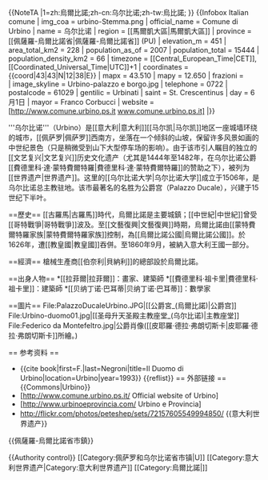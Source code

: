 {{NoteTA
|1=zh:烏爾比諾;zh-cn:乌尔比诺;zh-tw:烏比諾;
}}
{{Infobox Italian comune
| img_coa           = urbino-Stemma.png
| official_name     = Comune di Urbino
| name              = 乌尔比诺
| region            = [[馬爾凱大區|馬爾凱大區]]
| province          = [[佩薩羅-烏爾比諾省|佩薩羅-烏爾比諾省]] (PU)
| elevation_m       = 451
| area_total_km2    = 228
| population_as_of  = 2007
| population_total  = 15444
| population_density_km2 = 66
| timezone          = [[Central_European_Time|CET]], [[Coordinated_Universal_Time|UTC]]+1
| coordinates       = {{coord|43|43|N|12|38|E}}
| mapx              = 43.510
| mapy              = 12.650
| frazioni          =  
| image_skyline     = Urbino-palazzo e borgo.jpg
| telephone         = 0722
| postalcode        = 61029
| gentilic          = Urbinati
| saint             = St. Crescentinus
| day               = 6月1日 
| mayor             = Franco Corbucci
| website           = [http://www.comune.urbino.ps.it www.comune.urbino.ps.it]
|}}

'''乌尔比诺'''（Urbino）是[[意大利|意大利]][[马尔凯|马尔凯]]地区一座城墙环绕的城市，[[佩萨罗|佩萨罗]]西南方，坐落在一个倾斜的山坡，保留许多风景如画的中世纪景色（只是稍微受到山下大型停车场的影响）。由于该市引人瞩目的独立的[[文艺复兴|文艺复兴]]历史文化遗产（尤其是1444年至1482年，在乌尔比诺公爵[[費德里科·達·蒙特費爾特羅|費德里科·達·蒙特費爾特羅]]的赞助之下），被列为[[世界遗产|世界遗产]]。这里的[[乌尔比诺大学|乌尔比诺大学]]成立于1506年，是乌尔比诺总主教驻地。该市最著名的名胜为公爵宫（Palazzo Ducale），兴建于15世纪下半叶。

==歷史==
[[古羅馬|古羅馬]]時代，烏爾比諾是主要城鎮；[[中世紀|中世紀]]曾受[[哥特戰爭|哥特戰爭]]波及。至[[文藝復興|文藝復興]]時期，烏爾比諾由[[蒙特費爾特羅家族|蒙特費爾特羅家族]]控制，為[[烏爾比諾公國|烏爾比諾公國]]。於1626年，遭[[教皇國|教皇國]]吞併。至1860年9月，被納入意大利王國一部分。

==經濟==
槍械生產商[[伯奈利|貝納利]]的總部設於烏爾比諾。

==出身人物==
*[[拉菲爾|拉菲爾]]：畫家、建築師
*[[費德里科·祖卡里|費德里科·祖卡里]]：建築師
*[[贝纳丁诺·巴耳蒂|贝纳丁诺·巴耳蒂]]：數學家

==圖片==
<gallery>
File:PalazzoDucaleUrbino.JPG|[[公爵宮_(烏爾比諾)|公爵宫]]
File:Urbino-duomo01.jpg|[[圣母升天圣殿主教座堂_(乌尔比诺)|主教座堂]]
File:Federico da Montefeltro.jpg|公爵肖像([[皮耶羅·德拉·弗朗切斯卡|皮耶羅·德拉·弗朗切斯卡]]所繪。)
</gallery>

<!-- * Raphael's house and monument (1897). -->

== 参考资料 ==
* {{cite book|first=F.|last=Negroni|title=Il Duomo di Urbino|location=Urbino|year=1993}}
{{reflist}}
== 外部链接 ==
{{Commons|Urbino}}
* [http://www.comune.urbino.ps.it/ Official website of Urbino]
* [http://www.urbinoeprovincia.com/ Urbino e Provincia]
* http://flickr.com/photos/peteshep/sets/72157605549994850/
{{意大利世界遗产}}

{{佩薩羅-烏爾比諾省市鎮}}

{{Authority control}}
[[Category:佩萨罗和乌尔比诺省市镇|U]]
[[Category:意大利世界遗产|Category:意大利世界遗产]]
[[Category:烏爾比諾|]]
